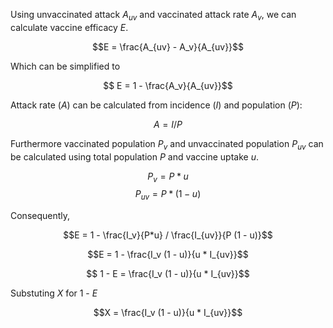 Using unvaccinated attack $A_{uv}$ and vaccinated attack rate $A_v$, we can calculate vaccine efficacy $E$.

$$E = \frac{A_{uv} - A_v}{A_{uv}}$$

Which can be simplified to

$$ E = 1 - \frac{A_v}{A_{uv}}$$

Attack rate ($A$) can be calculated from incidence ($I$) and population ($P$):

$$A = I / P$$

Furthermore vaccinated population $P_v$ and unvaccinated population $P_{uv}$ can be calculated using total population $P$ and vaccine uptake $u$.

$$P_v = P * u$$
$$P_{uv} = P * (1 - u)$$

Consequently,

$$E = 1 - \frac{I_v}{P*u} / \frac{I_{uv}}{P  (1 - u)}$$


$$E = 1 - \frac{I_v (1 - u)}{u * I_{uv}}$$


$$ 1 - E = \frac{I_v (1 - u)}{u * I_{uv}}$$

Substuting $X$ for 1 - $E$

$$X = \frac{I_v (1 - u)}{u * I_{uv}}$$

